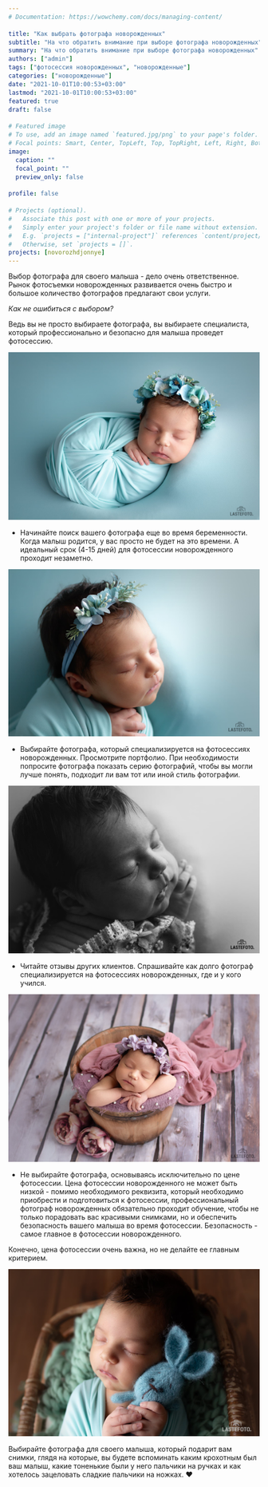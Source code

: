 ```yaml
---
# Documentation: https://wowchemy.com/docs/managing-content/

title: "Как выбрать фотографа новорожденных"
subtitle: "На что обратить внимание при выборе фотографа новорожденных"
summary: "На что обратить внимание при выборе фотографа новорожденных"
authors: ["admin"]
tags: ["фотосессия новорожденных", "новорожденные"]
categories: ["новорожденные"]
date: "2021-10-01T10:00:53+03:00"
lastmod: "2021-10-01T10:00:53+03:00"
featured: true
draft: false

# Featured image
# To use, add an image named `featured.jpg/png` to your page's folder.
# Focal points: Smart, Center, TopLeft, Top, TopRight, Left, Right, BottomLeft, Bottom, BottomRight.
image:
  caption: ""
  focal_point: ""
  preview_only: false

profile: false

# Projects (optional).
#   Associate this post with one or more of your projects.
#   Simply enter your project's folder or file name without extension.
#   E.g. `projects = ["internal-project"]` references `content/project/deep-learning/index.md`.
#   Otherwise, set `projects = []`.
projects: [novorozhdjonnye]
---
```

Выбор фотографа для своего малыша - дело очень ответственное. Рынок фотосъемки новорожденных развивается очень быстро и большое количество фотографов предлагают свои услуги. 

_Как не ошибиться с выбором?_ 


Ведь вы не просто выбираете фотографа, вы выбираете специалиста, который профессионально и безопасно для малыша проведет фотосессию.

![фотосессия новорожденного](./fotograf-novorozhdennykh-1.jpg)

- Начинайте поиск вашего фотографа еще во время беременности. Когда малыш родится, у вас просто не будет на это времени. А идеальный срок (4-15 дней) для фотосессии новорожденного проходит незаметно.

![фотосессия новорожденного в Таллинне](./fotograf-novorozhdennykh-2.jpg)

- Выбирайте фотографа, который специализируется на фотосессиях новорожденных. Просмотрите портфолио. При необходимости попросите фотографа показать серию фотографий, чтобы вы могли лучше понять, подходит ли вам тот или иной стиль фотографии.

![фотосессия новорожденного в студии](./fotograf-novorozhdennykh-3.jpg)

- Читайте отзывы других клиентов. Спрашивайте как долго фотограф специализируется на фотосессиях новорожденных, где и у кого учился.

![съемка новорожденного в Таллинне](./fotograf-novorozhdennykh-4.jpg)

- Не выбирайте фотографа, основываясь исключительно по цене фотосессии. Цена фотосессии новорожденного не может быть низкой - помимо необходимого реквизита, который необходимо приобрести и подготовиться к фотосессии, профессиональный фотограф новорожденных обязательно проходит обучение, чтобы не только порадовать вас красивыми снимками, но и обеспечить безопасность вашего малыша во время фотосессии. Безопасность - самое главное в фотосессии новорожденного. 

Конечно, цена фотосессии очень важна, но не делайте ее главным критерием. 

![фотосессия новорожденных в студии](./fotograf-novorozhdennykh-5.jpg)

Выбирайте фотографа для своего малыша, который подарит вам снимки, глядя на которые, вы будете вспоминать каким крохотным был ваш малыш, какие тоненькие были у него пальчики на ручках и как хотелось зацеловать сладкие пальчики на ножках. ❤️